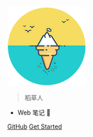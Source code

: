 ![logo](favicon.png ':no-zoom')

> 稻草人


* Web 笔记 :100:

<!-- 背景图片 -->

<!-- ![](\_media/bg.png) -->

<!-- 背景色 -->

<!-- ![color](#f0f0f0) -->

[GitHub](https://github.com/cuilongjin/)
[Get Started](/README)